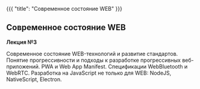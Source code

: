 {{{
	"title": "Современное состояние WEB"
}}}

## Современное состояние WEB
__Лекция №3__

Современное состояние WEB-технологий и развитие стандартов. Понятие прогрессивности и подходы к разработке прогрессивных веб-приложений. PWA и Web App Manifest. Спецификации WebBluetooth и WebRTC. Разработка на JavaScript не только для WEB: NodeJS, NativeScript, Electron.
